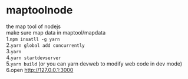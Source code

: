# maptoolnode
the map tool of nodejs  
make sure map data in maptool/mapdata  
1.`npm insatll -g yarn`  
2.`yarn global add concurrently`   
3.`yarn`  
4.`yarn startdevserver`  
5.`yarn build` (or you can yarn devweb to modify web code in dev mode)  
6.open http://127.0.0.1:3000  
